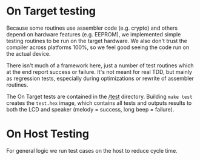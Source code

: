 # On Target testing #
Because some routines use assembler code (e.g. crypto) and others depend on hardware features (e.g. EEPROM), we implemented simple testing routines to be run on the target hardware. We also don't trust the compiler across platforms 100%, so we feel good seeing the code run on the actual device.

There isn't much of a framework here, just a number of test routines which at the end report success or failure. It's not meant for real TDD, but mainly as regression tests, especially during optimizations or rewrite of assembler routines.

The On Target tests are contained in the [/test](http://code.google.com/p/nfc-smart-tag/source/browse/#git%2Ffirmware%2Ftest) directory. Building  `make test` creates the `test.hex` image, which contains all tests and outputs results to both the LCD and speaker (melody = success, long beep = failure).


# On Host Testing #
For general logic we run test cases on the host to reduce cycle time.
